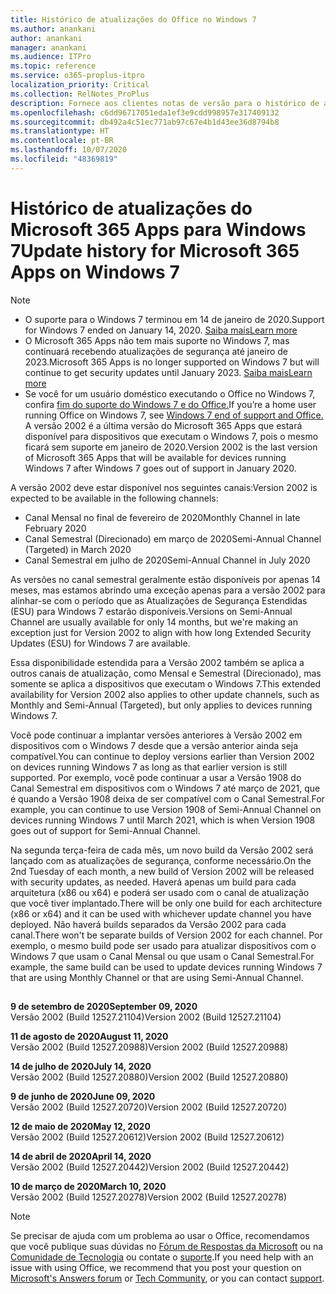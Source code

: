 ```yaml
---
title: Histórico de atualizações do Office no Windows 7
ms.author: anankani
author: anankani
manager: anankani
ms.audience: ITPro
ms.topic: reference
ms.service: o365-proplus-itpro
localization_priority: Critical
ms.collection: RelNotes_ProPlus
description: Fornece aos clientes notas de versão para o histórico de atualizações do Microsoft 365 Apps para Windows 7
ms.openlocfilehash: c6dd96717051eda1ef3e9cdd998957e317409132
ms.sourcegitcommit: db492a4c51ec771ab97c67e4b1d43ee36d8794b8
ms.translationtype: HT
ms.contentlocale: pt-BR
ms.lasthandoff: 10/07/2020
ms.locfileid: "48369819"
---
```

# <a name="update-history-for-microsoft-365-apps-on-windows-7"></a><span data-ttu-id="5dc8a-103">Histórico de atualizações do Microsoft 365 Apps para Windows 7</span><span class="sxs-lookup"><span data-stu-id="5dc8a-103">Update history for Microsoft 365 Apps on Windows 7</span></span> 

 > [!NOTE]
>
>- <span data-ttu-id="5dc8a-104">O suporte para o Windows 7 terminou em 14 de janeiro de 2020.</span><span class="sxs-lookup"><span data-stu-id="5dc8a-104">Support for Windows 7 ended on January 14, 2020.</span></span> [<span data-ttu-id="5dc8a-105">Saiba mais</span><span class="sxs-lookup"><span data-stu-id="5dc8a-105">Learn more</span></span>](https://www.microsoft.com/microsoft-365/windows/end-of-windows-7-support?rtc=1)
>- <span data-ttu-id="5dc8a-106">O Microsoft 365 Apps não tem mais suporte no Windows 7, mas continuará recebendo atualizações de segurança até janeiro de 2023.</span><span class="sxs-lookup"><span data-stu-id="5dc8a-106">Microsoft 365 Apps is no longer supported on Windows 7 but will continue to get security updates until January 2023.</span></span> [<span data-ttu-id="5dc8a-107">Saiba mais</span><span class="sxs-lookup"><span data-stu-id="5dc8a-107">Learn more</span></span>](https://docs.microsoft.com/DeployOffice/windows-7-support)
>- <span data-ttu-id="5dc8a-108">Se você for um usuário doméstico executando o Office no Windows 7, confira [fim do suporte do Windows 7 e do Office.](https://support.office.com/en-us/article/windows-7-end-of-support-and-office-78f20fab-b57b-44d7-8368-06a8493f3cb9?ui=en-US&rs=en-US&ad=US)</span><span class="sxs-lookup"><span data-stu-id="5dc8a-108">If you’re a home user running Office on Windows 7, see [Windows 7 end of support and Office.](https://support.office.com/en-us/article/windows-7-end-of-support-and-office-78f20fab-b57b-44d7-8368-06a8493f3cb9?ui=en-US&rs=en-US&ad=US)</span></span>
<span data-ttu-id="5dc8a-109">A versão 2002 é a última versão do Microsoft 365 Apps que estará disponível para dispositivos que executam o Windows 7, pois o mesmo ficará sem suporte em janeiro de 2020.</span><span class="sxs-lookup"><span data-stu-id="5dc8a-109">Version 2002 is the last version of Microsoft 365 Apps that will be available for devices running Windows 7 after Windows 7 goes out of support in January 2020.</span></span>  

<span data-ttu-id="5dc8a-110">A versão 2002 deve estar disponível nos seguintes canais:</span><span class="sxs-lookup"><span data-stu-id="5dc8a-110">Version 2002 is expected to be available in the following channels:</span></span>
- <span data-ttu-id="5dc8a-111">Canal Mensal no final de fevereiro de 2020</span><span class="sxs-lookup"><span data-stu-id="5dc8a-111">Monthly Channel in late February 2020</span></span>
- <span data-ttu-id="5dc8a-112">Canal Semestral (Direcionado) em março de 2020</span><span class="sxs-lookup"><span data-stu-id="5dc8a-112">Semi-Annual Channel (Targeted) in March 2020</span></span>
- <span data-ttu-id="5dc8a-113">Canal Semestral em julho de 2020</span><span class="sxs-lookup"><span data-stu-id="5dc8a-113">Semi-Annual Channel in July 2020</span></span>

<span data-ttu-id="5dc8a-114">As versões no canal semestral geralmente estão disponíveis por apenas 14 meses, mas estamos abrindo uma exceção apenas para a versão 2002 para alinhar-se com o período que as Atualizações de Segurança Estendidas (ESU) para Windows 7 estarão disponíveis.</span><span class="sxs-lookup"><span data-stu-id="5dc8a-114">Versions on Semi-Annual Channel are usually available for only 14 months, but we're making an exception just for Version 2002 to align with how long Extended Security Updates (ESU) for Windows 7 are available.</span></span>

<span data-ttu-id="5dc8a-115">Essa disponibilidade estendida para a Versão 2002 também se aplica a outros canais de atualização, como Mensal e Semestral (Direcionado), mas somente se aplica a dispositivos que executam o Windows 7.</span><span class="sxs-lookup"><span data-stu-id="5dc8a-115">This extended availability for Version 2002 also applies to other update channels, such as Monthly and Semi-Annual (Targeted), but only applies to devices running Windows 7.</span></span>

<span data-ttu-id="5dc8a-116">Você pode continuar a implantar versões anteriores à Versão 2002 em dispositivos com o Windows 7 desde que a versão anterior ainda seja compatível.</span><span class="sxs-lookup"><span data-stu-id="5dc8a-116">You can continue to deploy versions earlier than Version 2002 on devices running Windows 7 as long as that earlier version is still supported.</span></span> <span data-ttu-id="5dc8a-117">Por exemplo, você pode continuar a usar a Versão 1908 do Canal Semestral em dispositivos com o Windows 7 até março de 2021, que é quando a Versão 1908 deixa de ser compatível com o Canal Semestral.</span><span class="sxs-lookup"><span data-stu-id="5dc8a-117">For example, you can continue to use Version 1908 of Semi-Annual Channel on devices running Windows 7 until March 2021, which is when Version 1908 goes out of support for Semi-Annual Channel.</span></span>

<span data-ttu-id="5dc8a-118">Na segunda terça-feira de cada mês, um novo build da Versão 2002 será lançado com as atualizações de segurança, conforme necessário.</span><span class="sxs-lookup"><span data-stu-id="5dc8a-118">On the 2nd Tuesday of each month, a new build of Version 2002 will be released with security updates, as needed.</span></span> <span data-ttu-id="5dc8a-119">Haverá apenas um build para cada arquitetura (x86 ou x64) e poderá ser usado com o canal de atualização que você tiver implantado.</span><span class="sxs-lookup"><span data-stu-id="5dc8a-119">There will be only one build for each architecture (x86 or x64) and it can be used with whichever update channel you have deployed.</span></span> <span data-ttu-id="5dc8a-120">Não haverá builds separados da Versão 2002 para cada canal.</span><span class="sxs-lookup"><span data-stu-id="5dc8a-120">There won't be separate builds of Version 2002 for each channel.</span></span> <span data-ttu-id="5dc8a-121">Por exemplo, o mesmo build pode ser usado para atualizar dispositivos com o Windows 7 que usam o Canal Mensal ou que usam o Canal Semestral.</span><span class="sxs-lookup"><span data-stu-id="5dc8a-121">For example, the same build can be used to update devices running Windows 7 that are using Monthly Channel or that are using Semi-Annual Channel.</span></span>

##

[//]: # (NÃO REMOVA)

<span data-ttu-id="5dc8a-123">**9 de setembro de 2020**</span><span class="sxs-lookup"><span data-stu-id="5dc8a-123">**September 09, 2020**</span></span><br/>
<span data-ttu-id="5dc8a-124">Versão 2002 (Build 12527.21104)</span><span class="sxs-lookup"><span data-stu-id="5dc8a-124">Version 2002 (Build 12527.21104)</span></span><br/>

<span data-ttu-id="5dc8a-125">**11 de agosto de 2020**</span><span class="sxs-lookup"><span data-stu-id="5dc8a-125">**August 11, 2020**</span></span><br/>
<span data-ttu-id="5dc8a-126">Versão 2002 (Build 12527.20988)</span><span class="sxs-lookup"><span data-stu-id="5dc8a-126">Version 2002 (Build 12527.20988)</span></span><br/>

<span data-ttu-id="5dc8a-127">**14 de julho de 2020**</span><span class="sxs-lookup"><span data-stu-id="5dc8a-127">**July 14, 2020**</span></span><br/>
<span data-ttu-id="5dc8a-128">Versão 2002 (Build 12527.20880)</span><span class="sxs-lookup"><span data-stu-id="5dc8a-128">Version 2002 (Build 12527.20880)</span></span><br/>

<span data-ttu-id="5dc8a-129">**9 de junho de 2020**</span><span class="sxs-lookup"><span data-stu-id="5dc8a-129">**June 09, 2020**</span></span><br/>
<span data-ttu-id="5dc8a-130">Versão 2002 (Build 12527.20720)</span><span class="sxs-lookup"><span data-stu-id="5dc8a-130">Version 2002 (Build 12527.20720)</span></span><br/>

<span data-ttu-id="5dc8a-131">**12 de maio de 2020**</span><span class="sxs-lookup"><span data-stu-id="5dc8a-131">**May 12, 2020**</span></span><br/>
<span data-ttu-id="5dc8a-132">Versão 2002 (Build 12527.20612)</span><span class="sxs-lookup"><span data-stu-id="5dc8a-132">Version 2002 (Build 12527.20612)</span></span><br/>

<span data-ttu-id="5dc8a-133">**14 de abril de 2020**</span><span class="sxs-lookup"><span data-stu-id="5dc8a-133">**April 14, 2020**</span></span><br/>
<span data-ttu-id="5dc8a-134">Versão 2002 (Build 12527.20442)</span><span class="sxs-lookup"><span data-stu-id="5dc8a-134">Version 2002 (Build 12527.20442)</span></span><br/>

<span data-ttu-id="5dc8a-135">**10 de março de 2020**</span><span class="sxs-lookup"><span data-stu-id="5dc8a-135">**March 10, 2020**</span></span><br/>
<span data-ttu-id="5dc8a-136">Versão 2002 (Build 12527.20278)</span><span class="sxs-lookup"><span data-stu-id="5dc8a-136">Version 2002 (Build 12527.20278)</span></span><br/>




> [!NOTE]
> <span data-ttu-id="5dc8a-137">Se precisar de ajuda com um problema ao usar o Office, recomendamos que você publique suas dúvidas no [Fórum de Respostas da Microsoft](https://answers.microsoft.com/) ou na [Comunidade de Tecnologia](https://techcommunity.microsoft.com/) ou contate o [suporte](https://support.microsoft.com/contactus).</span><span class="sxs-lookup"><span data-stu-id="5dc8a-137">If you need help with an issue with using Office, we recommend that you post your question on [Microsoft's Answers forum](https://answers.microsoft.com/) or [Tech Community](https://techcommunity.microsoft.com/), or you can contact [support](https://support.microsoft.com/contactus).</span></span>
